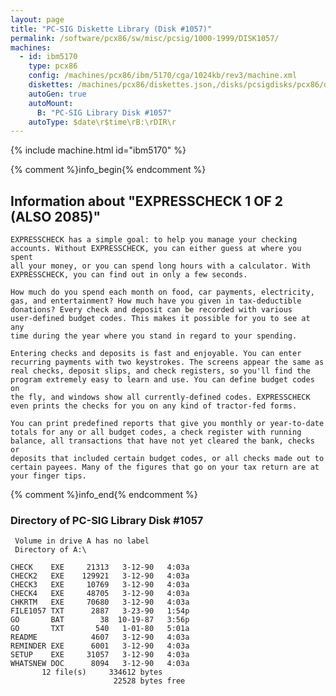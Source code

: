 ```yaml
---
layout: page
title: "PC-SIG Diskette Library (Disk #1057)"
permalink: /software/pcx86/sw/misc/pcsig/1000-1999/DISK1057/
machines:
  - id: ibm5170
    type: pcx86
    config: /machines/pcx86/ibm/5170/cga/1024kb/rev3/machine.xml
    diskettes: /machines/pcx86/diskettes.json,/disks/pcsigdisks/pcx86/diskettes.json
    autoGen: true
    autoMount:
      B: "PC-SIG Library Disk #1057"
    autoType: $date\r$time\rB:\rDIR\r
---
```


{% include machine.html id="ibm5170" %}

{% comment %}info_begin{% endcomment %}

## Information about "EXPRESSCHECK 1 OF 2 (ALSO 2085)"

    EXPRESSCHECK has a simple goal: to help you manage your checking
    accounts. Without EXPRESSCHECK, you can either guess at where you spent
    all your money, or you can spend long hours with a calculator. With
    EXPRESSCHECK, you can find out in only a few seconds.
    
    How much do you spend each month on food, car payments, electricity,
    gas, and entertainment? How much have you given in tax-deductible
    donations? Every check and deposit can be recorded with various
    user-defined budget codes. This makes it possible for you to see at any
    time during the year where you stand in regard to your spending.
    
    Entering checks and deposits is fast and enjoyable. You can enter
    recurring payments with two keystrokes. The screens appear the same as
    real checks, deposit slips, and check registers, so you'll find the
    program extremely easy to learn and use. You can define budget codes on
    the fly, and windows show all currently-defined codes. EXPRESSCHECK
    even prints the checks for you on any kind of tractor-fed forms.
    
    You can print predefined reports that give you monthly or year-to-date
    totals for any or all budget codes, a check register with running
    balance, all transactions that have not yet cleared the bank, checks or
    deposits that included certain budget codes, or all checks made out to
    certain payees. Many of the figures that go on your tax return are at
    your finger tips.
{% comment %}info_end{% endcomment %}


### Directory of PC-SIG Library Disk #1057

     Volume in drive A has no label
     Directory of A:\

    CHECK    EXE     21313   3-12-90   4:03a
    CHECK2   EXE    129921   3-12-90   4:03a
    CHECK3   EXE     10769   3-12-90   4:03a
    CHECK4   EXE     48705   3-12-90   4:03a
    CHKRTM   EXE     70680   3-12-90   4:03a
    FILE1057 TXT      2887   3-23-90   1:54p
    GO       BAT        38  10-19-87   3:56p
    GO       TXT       540   1-01-80   5:01a
    README            4607   3-12-90   4:03a
    REMINDER EXE      6001   3-12-90   4:03a
    SETUP    EXE     31057   3-12-90   4:03a
    WHATSNEW DOC      8094   3-12-90   4:03a
           12 file(s)     334612 bytes
                           22528 bytes free
